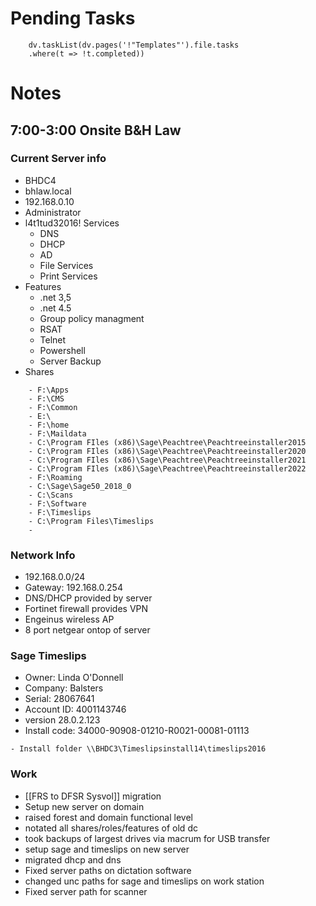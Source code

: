 
# Pending Tasks
```dataviewjs
	dv.taskList(dv.pages('!"Templates"').file.tasks
	.where(t => !t.completed))
```

# Notes

## 7:00-3:00 Onsite B&H Law


### Current Server info
- BHDC4
- bhlaw.local
- 192.168.0.10
- Administrator
- l4t1tud32016!
 Services
	 - DNS
	 - DHCP
	 - AD
	 - File Services
	 - Print Services
- Features
	- .net 3,5
	- .net 4.5
	- Group policy managment
	- RSAT
	- Telnet
	- Powershell
	- Server Backup
- Shares
```
	- F:\Apps
	- F:\CMS
	- F:\Common
	- E:\
	- F:\home
	- F:\Maildata
	- C:\Program FIles (x86)\Sage\Peachtree\Peachtreeinstaller2015
	- C:\Program FIles (x86)\Sage\Peachtree\Peachtreeinstaller2020
	- C:\Program FIles (x86)\Sage\Peachtree\Peachtreeinstaller2021
	- C:\Program FIles (x86)\Sage\Peachtree\Peachtreeinstaller2022
	- F:\Roaming
	- C:\Sage\Sage50_2018_0
	- C:\Scans
	- F:\Software
	- F:\Timeslips
	- C:\Program Files\Timeslips
	- 
```


### Network Info

- 192.168.0.0/24
- Gateway: 192.168.0.254
- DNS/DHCP provided by server
- Fortinet firewall provides VPN
- Engeinus wireless AP
- 8 port netgear ontop of server

### Sage Timeslips

- Owner: Linda O'Donnell
- Company: Balsters
- Serial: 28067641
- Account ID: 4001143746
- version 28.0.2.123
- Install code: 34000-90908-01210-R0021-00081-01113
```
- Install folder \\BHDC3\Timeslipsinstall14\timeslips2016
```

### Work

- [[FRS to DFSR Sysvol]] migration
- Setup new server on domain
- raised forest and domain functional level
- notated all shares/roles/features of old dc
- took backups of largest drives via macrum for USB transfer
- setup sage and timeslips on new server
- migrated dhcp and dns
- Fixed server paths on dictation software
- changed unc paths for sage and timeslips on work station
- Fixed server path for scanner